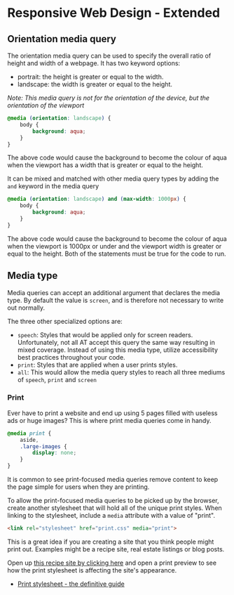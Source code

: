
# Responsive Web Design - Extended

## Orientation media query
The orientation media query can be used to specify the overall ratio of height and width of a webpage. It has two keyword options:

* portrait: the height is greater or equal to the width.
* landscape: the width is greater or equal to the height. 

*Note: This media query is not for the orientation of the device, but the orientation of the viewport*

```css
@media (orientation: landscape) {
    body {
        background: aqua;
    }
}
```

The above code would cause the background to become the colour of aqua when the viewport has a width that is greater or equal to the height.

It can be mixed and matched with other media query types by adding the `and` keyword in the media query

```css
@media (orientation: landscape) and (max-width: 1000px) {
    body {
        background: aqua;
    }
}
```
The above code would cause the background to become the colour of aqua when the viewport is 1000px or under and the viewport width is greater or equal to the height. Both of the statements must be true for the code to run.

## Media type
Media queries can accept an additional argument that declares the media type. By default the value is `screen`, and is therefore not necessary to write out normally. 

The three other specialized options are:
* `speech`: Styles that would be applied only for screen readers. Unfortunately, not all AT accept this query the same way resulting in mixed coverage. Instead of using this media type, utilize accessibility best practices throughout your code.
* `print`: Styles that are applied when a user prints styles.
* `all`: This would allow the media query styles to reach all three mediums of `speech`, `print` and `screen` 

### Print
Ever have to print a website and end up using 5 pages filled with useless ads or huge images? This is where print media queries come in handy. 

```css
@media print {
    aside,
    .large-images {
        display: none;
    }
}
```
It is common to see print-focused media queries remove content to keep the page simple for users when they are printing.

To allow the print-focused media queries to be picked up by the browser, create another stylesheet that will hold all of the unique print styles. When linking to the stylesheet, include a `media` attribute with a value of "print". 

```html
<link rel="stylesheet" href="print.css" media="print">
```

This is a great idea if you are creating a site that you think people might print out. Examples might be a recipe site, real estate listings or blog posts.

Open up [this recipe site by clicking here](https://smittenkitchen.com/2018/10/even-more-perfect-apple-pie/) and open a print preview to see how the print stylesheet is affecting the site's appearance.

* [Print stylesheet - the definitive guide](https://www.webcredible.com/blog/print-stylesheet-definitive-guide/)

